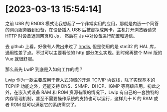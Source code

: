 
# [2023-03-13 15:54:14]

之前 USB 的 RNDIS 模式让我想起了一个非常实用的应用，那就是内嵌一个简答的网页服务器到设备，在设备插入 USB 后被虚拟成网卡，主机打开浏览器请求 HTTP 时设备返回网页和 Js， 然后在 Js 中对设备进行配置和通信。

去 github 上看，好像有人做出来过了 [lrndis](https://github.com/fetisov/lrndis.git), 但是使用的是 stm32 的 HAL 库，通用性差了点。不过可以主要看他的 http 部分怎么实现。到时候再整个 Mini 版的 Vue 就很舒服。

那么首先 LwIP 到底是入如何工作的呢？

Lwip 作为一款主要应用于嵌入式领域的开源 TCP/IP 协议栈，除了实现基本的 TCP/IP 功能之外，还能支持 DNS、SNMP、DHCP、IGMP 等高级应用。初此之外，在嵌入式设备 RAM 和 ROM 资源有限的情况下，Lwip 有自己的一套独特的内存管理机制，甚至不需要操作系统的支持也可以运行，这样几十 K 的 RAM 或者 ROM 就可以满足它的系统需求了。

